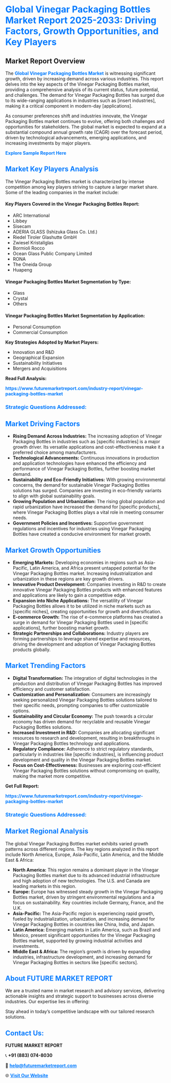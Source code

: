 <h1 style="color: #007BFF;">Global Vinegar Packaging Bottles Market Report 2025-2033: Driving Factors, Growth Opportunities, and Key Players</h1>

<section id="overview">
<h2>Market Report Overview</h2>
<p>The <a href="https://www.futuremarketreport.com/industry-report/vinegar-packaging-bottles-market" style="color: #007BFF; text-decoration: none;"><strong>Global Vinegar Packaging Bottles Market</strong></a> is witnessing significant growth, driven by increasing demand across various industries. This report delves into the key aspects of the Vinegar Packaging Bottles market, providing a comprehensive analysis of its current status, future potential, and challenges. The demand for Vinegar Packaging Bottles has surged due to its wide-ranging applications in industries such as [insert industries], making it a critical component in modern-day [applications].</p>
<p>As consumer preferences shift and industries innovate, the Vinegar Packaging Bottles market continues to evolve, offering both challenges and opportunities for stakeholders. The global market is expected to expand at a substantial compound annual growth rate (CAGR) over the forecast period, driven by technological advancements, emerging applications, and increasing investments by major players.</p>
</section>

<section id="overview">
<p><a href="https://www.futuremarketreport.com/request-sample/reportId=31705" style="color: #007BFF; text-decoration: none;"><strong>Explore Sample Report Here</strong></a></p>
</section>

<section id="key-players">
<h2 style="color: #007BFF;">Market Key Players Analysis</h2>
<p>The Vinegar Packaging Bottles market is characterized by intense competition among key players striving to capture a larger market share. Some of the leading companies in the market include:</p>
<h4>Key Players Covered in the Vinegar Packaging Bottles Report:</h4>
<ul><li>ARC International</li><li>Libbey</li><li>Sisecam</li><li>ADERIA GLASS (Ishizuka Glass Co. Ltd.)</li><li>Riedel Tiroler Glashutte GmbH</li><li>Zwiesel Kristallglas</li><li>Bormioli Rocco</li><li>Ocean Glass Public Company Limited</li><li>RONA</li><li>The Oneida Group</li><li>Huapeng</li></ul>
<h4>Vinegar Packaging Bottles Market Segmentation by Type:</h4>
<ul><li>Glass</li><li>Crystal</li><li>Others</li></ul>

<h4>Vinegar Packaging Bottles Market Segmentation by Application:</h4>
<ul><li>Personal Consumption</li><li>Commercial Consumption</li></ul>
<p><strong>Key Strategies Adopted by Market Players:</strong></p>
<ul>
<li>Innovation and R&D</li>
<li>Geographical Expansion</li>
<li>Sustainability Initiatives</li>
<li>Mergers and Acquisitions</li>
</ul>
</section>

<section>
<p><strong>Read Full Analysis: </strong></p><a href="https://www.futuremarketreport.com/industry-report/vinegar-packaging-bottles-market" style="color: #007BFF; text-decoration: none;"><strong>https://www.futuremarketreport.com/industry-report/vinegar-packaging-bottles-market</strong></a>
<h3 style="color: #007BFF;">Strategic Questions Addressed:</h3>
</section>

<section id="driving-factors">
<h2 style="color: #007BFF;">Market Driving Factors</h2>
<ul>
<li><strong>Rising Demand Across Industries:</strong> The increasing adoption of Vinegar Packaging Bottles in industries such as [specific industries] is a major growth driver. Its versatile applications and cost-effectiveness make it a preferred choice among manufacturers.</li>
<li><strong>Technological Advancements:</strong> Continuous innovations in production and application technologies have enhanced the efficiency and performance of Vinegar Packaging Bottles, further boosting market demand.</li>
<li><strong>Sustainability and Eco-Friendly Initiatives:</strong> With growing environmental concerns, the demand for sustainable Vinegar Packaging Bottles solutions has surged. Companies are investing in eco-friendly variants to align with global sustainability goals.</li>
<li><strong>Growing Population and Urbanization:</strong> The rising global population and rapid urbanization have increased the demand for [specific products], where Vinegar Packaging Bottles plays a vital role in meeting consumer needs.</li>
<li><strong>Government Policies and Incentives:</strong> Supportive government regulations and incentives for industries using Vinegar Packaging Bottles have created a conducive environment for market growth.</li>
</ul>
</section>

<section id="growth-opportunities">
<h2 style="color: #007BFF;">Market Growth Opportunities</h2>
<ul>
<li><strong>Emerging Markets:</strong> Developing economies in regions such as Asia-Pacific, Latin America, and Africa present untapped potential for the Vinegar Packaging Bottles market. Increasing industrialization and urbanization in these regions are key growth drivers.</li>
<li><strong>Innovative Product Development:</strong> Companies investing in R&D to create innovative Vinegar Packaging Bottles products with enhanced features and applications are likely to gain a competitive edge.</li>
<li><strong>Expansion into Niche Applications:</strong> The versatility of Vinegar Packaging Bottles allows it to be utilized in niche markets such as [specific niches], creating opportunities for growth and diversification.</li>
<li><strong>E-commerce Growth:</strong> The rise of e-commerce platforms has created a surge in demand for Vinegar Packaging Bottles used in [specific applications], further boosting market growth.</li>
<li><strong>Strategic Partnerships and Collaborations:</strong> Industry players are forming partnerships to leverage shared expertise and resources, driving the development and adoption of Vinegar Packaging Bottles products globally.</li>
</ul>
</section>

<section id="trending-factors">
<h2 style="color: #007BFF;">Market Trending Factors</h2>
<ul>
<li><strong>Digital Transformation:</strong> The integration of digital technologies in the production and distribution of Vinegar Packaging Bottles has improved efficiency and customer satisfaction.</li>
<li><strong>Customization and Personalization:</strong> Consumers are increasingly seeking personalized Vinegar Packaging Bottles solutions tailored to their specific needs, prompting companies to offer customizable options.</li>
<li><strong>Sustainability and Circular Economy:</strong> The push towards a circular economy has driven demand for recyclable and reusable Vinegar Packaging Bottles solutions.</li>
<li><strong>Increased Investment in R&D:</strong> Companies are allocating significant resources to research and development, resulting in breakthroughs in Vinegar Packaging Bottles technology and applications.</li>
<li><strong>Regulatory Compliance:</strong> Adherence to strict regulatory standards, particularly in industries like [specific industries], is influencing product development and quality in the Vinegar Packaging Bottles market.</li>
<li><strong>Focus on Cost-Effectiveness:</strong> Businesses are exploring cost-efficient Vinegar Packaging Bottles solutions without compromising on quality, making the market more competitive.</li>
</ul>
</section>

<section>
<p><strong>Get Full Report: </strong></p><a href="https://www.futuremarketreport.com/industry-report/vinegar-packaging-bottles-market" style="color: #007BFF; text-decoration: none;"><strong>https://www.futuremarketreport.com/industry-report/vinegar-packaging-bottles-market</strong></a>
<h3 style="color: #007BFF;">Strategic Questions Addressed:</h3>
</section>


<section id="regional-analysis">
<h2 style="color: #007BFF;">Market Regional Analysis</h2>
<p>The global Vinegar Packaging Bottles market exhibits varied growth patterns across different regions. The key regions analyzed in this report include North America, Europe, Asia-Pacific, Latin America, and the Middle East & Africa:</p>
<ul>
<li><strong>North America:</strong> This region remains a dominant player in the Vinegar Packaging Bottles market due to its advanced industrial infrastructure and high adoption of new technologies. The U.S. and Canada are leading markets in this region.</li>
<li><strong>Europe:</strong> Europe has witnessed steady growth in the Vinegar Packaging Bottles market, driven by stringent environmental regulations and a focus on sustainability. Key countries include Germany, France, and the U.K.</li>
<li><strong>Asia-Pacific:</strong> The Asia-Pacific region is experiencing rapid growth, fueled by industrialization, urbanization, and increasing demand for Vinegar Packaging Bottles in countries like China, India, and Japan.</li>
<li><strong>Latin America:</strong> Emerging markets in Latin America, such as Brazil and Mexico, present significant opportunities for the Vinegar Packaging Bottles market, supported by growing industrial activities and investments.</li>
<li><strong>Middle East & Africa:</strong> The region’s growth is driven by expanding industries, infrastructure development, and increasing demand for Vinegar Packaging Bottles in sectors like [specific sectors].</li>
</ul>
</section>

<footer>
<h2 style="color: #007BFF;">About FUTURE MARKET REPORT</h2>
<p>We are a trusted name in market research and advisory services, delivering actionable insights and strategic support to businesses across diverse industries. Our expertise lies in offering:</p>

<p>Stay ahead in today’s competitive landscape with our tailored research solutions.</p>

<h2 style="color: #007BFF;">Contact Us:</h2>
<p><strong>FUTURE MARKET REPORT</strong></p>
<p>📞 <strong>+91 (883) 074-8030</strong></p>
<p>📧 <strong><a href="mailto:help@futuremarketreport.com" style="color: #007BFF;">help@futuremarketreport.com</a></strong></p>
<p>🌐 <strong><a href="https://www.futuremarketreport.com/" style="color: #007BFF;">Visit Our Website</a></strong></p>
</footer>